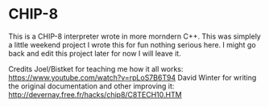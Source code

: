# CHIP-8

This is a CHIP-8 interpreter wrote in more morndern C++. This was simplely a little weekend project I wrote this for fun nothing serious here. I might go back and edit this project later for now I will leave it.


Credits
  Joel/Bistket for teaching me how it all works: https://www.youtube.com/watch?v=rpLoS7B6T94
  David Winter for writing the original documentation and other improving it: http://devernay.free.fr/hacks/chip8/C8TECH10.HTM
